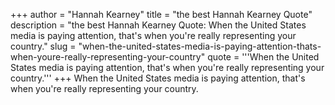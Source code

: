 +++
author = "Hannah Kearney"
title = "the best Hannah Kearney Quote"
description = "the best Hannah Kearney Quote: When the United States media is paying attention, that's when you're really representing your country."
slug = "when-the-united-states-media-is-paying-attention-thats-when-youre-really-representing-your-country"
quote = '''When the United States media is paying attention, that's when you're really representing your country.'''
+++
When the United States media is paying attention, that's when you're really representing your country.
